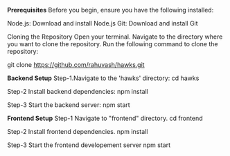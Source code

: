 **Prerequisites**
Before you begin, ensure you have the following installed:

Node.js: Download and install Node.js
Git: Download and install Git

Cloning the Repository
Open your terminal.
Navigate to the directory where you want to clone the repository.
Run the following command to clone the repository:

git clone https://github.com/rahuvash/hawks.git

**Backend Setup**
Step-1.Navigate to the 'hawks' directory:
  cd hawks

Step-2 Install backend dependencies:
  npm install

Step-3 Start the backend server:
npm start

**Frontend Setup**
Step-1 Navigate to "frontend" directory.
  cd frontend

Step-2 Install frontend dependencies.
  npm install

Step-3 Start the frontend developement server
  npm start

